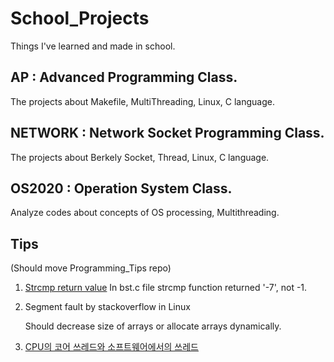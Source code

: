 # School_Projects
Things I've learned and made in school.

## AP : Advanced Programming Class. 
The projects about Makefile, MultiThreading, Linux, C language.

## NETWORK : Network Socket Programming Class. 
The projects about Berkely Socket, Thread, Linux, C language.

## OS2020 : Operation System Class.
Analyze codes about concepts of OS processing, Multithreading.

## Tips
(Should move Programming_Tips repo)

1. [Strcmp return value](https://stackoverflow.com/questions/13571907/when-will-strcmp-not-return-1-0-or-1)
   In bst.c file strcmp function returned '-7', not -1.
   
2. Segment fault by stackoverflow in Linux 
   
   Should decrease size of arrays or allocate arrays dynamically.

3. [CPU의 코어 쓰레드와 소프트웨어에서의 쓰레드](https://kldp.org/node/154708)

